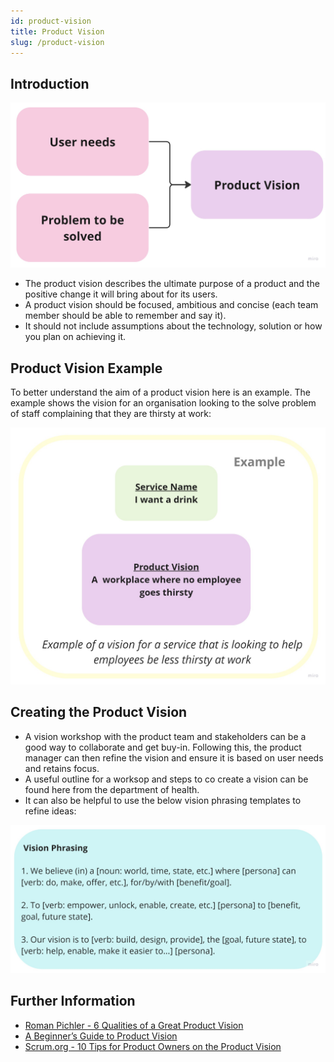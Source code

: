 ```yaml
---
id: product-vision
title: Product Vision
slug: /product-vision
---
```

## Introduction

![product vision](../docs/images/product-vision/1.png)

- The product vision describes the ultimate purpose of a product and the positive change it will bring about for its users.
- A product vision should be focused, ambitious and concise (each team member should be able to remember and say it).
- It should not include assumptions about the technology, solution or how you plan on achieving it.

## Product Vision Example
To better understand the aim of a product vision here is an example. The example shows the vision for an organisation looking to the solve problem of staff complaining that they are thirsty at work:

![product vision example](../docs/images/product-vision/2.png)

## Creating the Product Vision
- A vision workshop with the product team and stakeholders can be a good way to collaborate and get buy-in. Following this, the product manager can then refine the vision and ensure it is based on user needs and retains focus.
- A useful outline for a worksop and steps to co create a vision can be found here from the department of health.
- It can also be helpful to use the below vision phrasing templates to refine ideas:

![vision phrasing](../docs/images/product-vision/3.png)

## Further Information
- [Roman Pichler - 6 Qualities of a Great Product Vision](https://www.romanpichler.com/blog/six-qualities-of-a-great-product-vision/)
- [A Beginner’s Guide to Product Vision](https://www.vincelaw.co/blog/beginners-guide-to-product-vision)
- [Scrum.org - 10 Tips for Product Owners on the Product Vision](https://www.scrum.org/resources/blog/10-tips-product-owners-product-vision)



